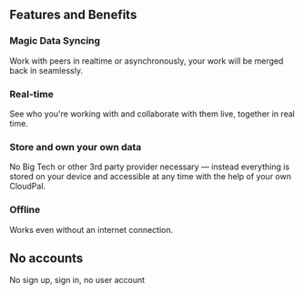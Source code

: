 
## Features and Benefits

### Magic Data Syncing
Work with peers in realtime or asynchronously, your work will be merged back in seamlessly.

### Real-time
See who you're working with and collaborate with them live, together in real time.

### Store and own your own data
No Big Tech or other 3rd party provider necessary — instead everything is stored on your device and accessible at any time 
with the help of your own CloudPal.

### Offline
Works even without an internet connection.

## No accounts
No sign up, sign in, no user account
